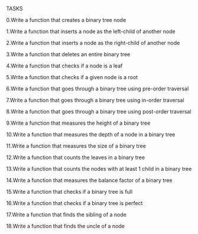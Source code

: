 TASKS

0.Write a function that creates a binary tree node

1.Write a function that inserts a node as the left-child of another node

2.Write a function that inserts a node as the right-child of another node

3.Write a function that deletes an entire binary tree

4.Write a function that checks if a node is a leaf

5.Write a function that checks if a given node is a root

6.Write a function that goes through a binary tree using pre-order traversal

7.Write a function that goes through a binary tree using in-order traversal

8.Write a function that goes through a binary tree using post-order traversal

9.Write a function that measures the height of a binary tree

10.Write a function that measures the depth of a node in a binary tree

11.Write a function that measures the size of a binary tree

12.Write a function that counts the leaves in a binary tree

13.Write a function that counts the nodes with at least 1 child in a binary tree

14.Write a function that measures the balance factor of a binary tree

15.Write a function that checks if a binary tree is full

16.Write a function that checks if a binary tree is perfect

17.Write a function that finds the sibling of a node

18.Write a function that finds the uncle of a node
